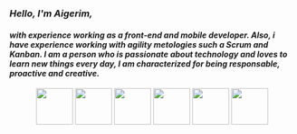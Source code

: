 <i><h3>Hello, I'm Aigerim,</h3>
<h4>
with experience working as a front-end and mobile developer. Also, i have experience working with agility metologies such a Scrum and Kanban. I am a person who is passionate about technology and loves to learn new things every day, I am characterized for being responsable, proactive and creative.</h4></i>
<p align="center">
 <img src="https://upload.wikimedia.org/wikipedia/commons/thumb/a/a7/React-icon.svg/1280px-React-icon.svg.png" width ='65px'> 
 <img src="https://img.icons8.com/color/452/redux.png" width ='65px'> 
 <img src="https://img.icons8.com/bubbles/344/mac-os.png" width ='65px'> 
 <img src="https://img.icons8.com/bubbles/344/android.png" width ='65px'> 
 <img src="https://img.icons8.com/dusk/344/javascript.png" width ='65px'> 
 <img src="https://img.icons8.com/fluency/344/typescript.png" width ='65px'> 
</p>
